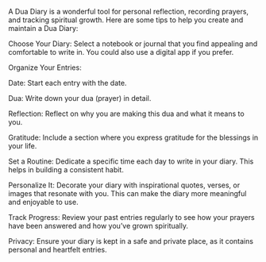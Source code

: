 A Dua Diary is a wonderful tool for personal reflection, recording prayers, and tracking spiritual growth. Here are some tips to help you create and maintain a Dua Diary:

Choose Your Diary: Select a notebook or journal that you find appealing and comfortable to write in. You could also use a digital app if you prefer.

Organize Your Entries:

Date: Start each entry with the date.

Dua: Write down your dua (prayer) in detail.

Reflection: Reflect on why you are making this dua and what it means to you.

Gratitude: Include a section where you express gratitude for the blessings in your life.

Set a Routine: Dedicate a specific time each day to write in your diary. This helps in building a consistent habit.

Personalize It: Decorate your diary with inspirational quotes, verses, or images that resonate with you. This can make the diary more meaningful and enjoyable to use.

Track Progress: Review your past entries regularly to see how your prayers have been answered and how you’ve grown spiritually.

Privacy: Ensure your diary is kept in a safe and private place, as it contains personal and heartfelt entries.